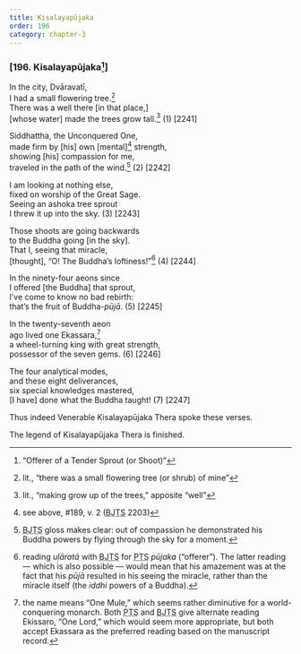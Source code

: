 ```yaml
---
title: Kisalayapūjaka
order: 196
category: chapter-3
---
```


### \[196. Kisalayapūjaka[^1]\]

In the city, Dvāravatī,  
I had a small flowering tree.[^2]  
There was a well there \[in that place,\]  
\[whose water\] made the trees grow tall.[^3] (1) \[2241\]

Siddhattha, the Unconquered One,  
made firm by \[his\] own \[mental\][^4] strength,  
showing \[his\] compassion for me,  
traveled in the path of the wind.[^5] (2) \[2242\]

I am looking at nothing else,  
fixed on worship of the Great Sage.  
Seeing an ashoka tree sprout  
I threw it up into the sky. (3) \[2243\]

Those shoots are going backwards  
to the Buddha going \[in the sky\].  
That I, seeing that miracle,  
\[thought\], “O! The Buddha’s loftiness!”[^6] (4) \[2244\]

In the ninety-four aeons since  
I offered \[the Buddha\] that sprout,  
I’ve come to know no bad rebirth:  
that’s the fruit of Buddha-*pūjā*. (5) \[2245\]

In the twenty-seventh aeon  
ago lived one Ekassara,[^7]  
a wheel-turning king with great strength,  
possessor of the seven gems. (6) \[2246\]

The four analytical modes,  
and these eight deliverances,  
six special knowledges mastered,  
\[I have\] done what the Buddha taught! (7) \[2247\]

Thus indeed Venerable Kisalayapūjaka Thera spoke these verses.

The legend of Kisalayapūjaka Thera is finished.

[^1]: “Offerer of a Tender Sprout (or Shoot)”

[^2]: lit., “there was a small flowering tree (or shrub) of mine”

[^3]: lit., “making grow up of the trees,” apposite “well”

[^4]: see above, \#189, v. 2 (<abbr title="Buddha Jayanthi Tripitaka Series">BJTS</abbr> 2203)

[^5]: <abbr title="Buddha Jayanthi Tripitaka Series">BJTS</abbr> gloss makes clear: out of compassion he demonstrated his Buddha powers by flying through the sky for a moment.

[^6]: reading *uḷāratā* with <abbr title="Buddha Jayanthi Tripitaka Series">BJTS</abbr> for <abbr title="Pali Text Society">PTS</abbr> *pūjaka* (“offerer”). The latter reading — which is also possible — would mean that his amazement was at the fact that his *pūjā* resulted in his seeing the miracle, rather than the miracle itself (the *iddhi* powers of a Buddha).

[^7]: the name means “One Mule,” which seems rather diminutive for a world-conquering monarch. Both <abbr title="Pali Text Society">PTS</abbr> and <abbr title="Buddha Jayanthi Tripitaka Series">BJTS</abbr> give alternate reading Ekissaro, “One Lord,” which would seem more appropriate, but both accept Ekassara as the preferred reading based on the manuscript record.
